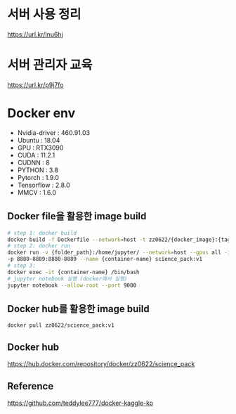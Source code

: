# 서버 사용 정리
https://url.kr/lnu6hj
# 서버 관리자 교육 
https://url.kr/p9j7fo
# Docker env
- Nvidia-driver : 460.91.03
- Ubuntu : 18.04
- GPU : RTX3090 
- CUDA : 11.2.1 
- CUDNN : 8
- PYTHON : 3.8
- Pytorch : 1.9.0
- Tensorflow : 2.8.0
- MMCV : 1.6.0

## Docker file을 활용한 image build
```bash
# step 1: docker build
docker build -f Dockerfile --network=host -t zz0622/{docker_image}:{tag} .
# step 2: docker run
docker run -v {folder_path}:/home/jupyter/ --network=host --gpus all -itd \
-p 8880-8889:8880-8889 --name {container-name} science_pack:v1
# step 3: 
docker exec -it {container-name} /bin/bash
# jupyter notebook 실행 (docker에서 실행)
jupyter notebook --allow-root --port 9000
```

## Docker hub를 활용한 image build
```
docker pull zz0622/science_pack:v1
```

## Docker hub
https://hub.docker.com/repository/docker/zz0622/science_pack

## Reference 
https://github.com/teddylee777/docker-kaggle-ko
